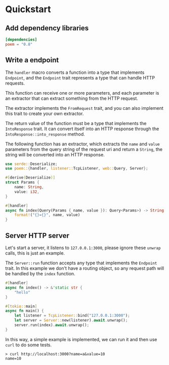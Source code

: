 # Quickstart

## Add dependency libraries

```toml
[dependencies]
poem = "0.8"
```

## Write a endpoint

The `handler` macro converts a function into a type that implements `Endpoint`, and the `Endpoint` trait represents
a type that can handle HTTP requests.

This function can receive one or more parameters, and each parameter is an extractor that can extract something from
the HTTP request.

The extractor implements the `FromRequest` trait, and you can also implement this trait to create your own extractor.

The return value of the function must be a type that implements the `IntoResponse` trait. It can convert itself into an
HTTP response through the `IntoResponse::into_response` method.

The following function has an extractor, which extracts the `name` and `value` parameters from the query string of the 
request uri and return a `String`, the string will be converted into an HTTP response.

```rust
use serde::Deserialize;
use poem::{handler, listener::TcpListener, web::Query, Server};

#[derive(Deserialize)]
struct Params {
    name: String,
    value: i32,
}

#[handler]
async fn index(Query(Params { name, value }): Query<Params>) -> String {
    format!("{}={}", name, value)
}
```

## Server HTTP server

Let's start a server, it listens to `127.0.0.1:3000`, please ignore these `unwrap` calls, this is just an example.

The `Server::run` function accepts any type that implements the `Endpoint` trait. In this example we don't have a 
routing object, so any request path will be handled by the `index` function.

```rust
#[handler]
async fn index() -> &'static str {
    "hello"
}

#[tokio::main]
async fn main() {
    let listener = TcpListener::bind("127.0.0.1:3000");
    let server = Server::new(listener).await.unwrap();
    server.run(index).await.unwrap();
}
```

In this way, a simple example is implemented, we can run it and then use `curl` to do some tests.

```shell
> curl http://localhost:3000?name=a&value=10
name=10
```

